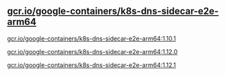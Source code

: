 
[gcr.io/google-containers/k8s-dns-sidecar-e2e-arm64](https://hub.docker.com/r/anjia0532/google-containers.k8s-dns-sidecar-e2e-arm64/tags/)
-----


[gcr.io/google-containers/k8s-dns-sidecar-e2e-arm64:1.10.1](https://hub.docker.com/r/anjia0532/google-containers.k8s-dns-sidecar-e2e-arm64/tags/)


[gcr.io/google-containers/k8s-dns-sidecar-e2e-arm64:1.12.0](https://hub.docker.com/r/anjia0532/google-containers.k8s-dns-sidecar-e2e-arm64/tags/)


[gcr.io/google-containers/k8s-dns-sidecar-e2e-arm64:1.12.1](https://hub.docker.com/r/anjia0532/google-containers.k8s-dns-sidecar-e2e-arm64/tags/)


